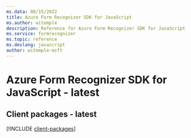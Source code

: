 ```yaml
---
ms.data: 08/15/2022
title: Azure Form Recognizer SDK for JavaScript
ms.author: witemple
description: Reference for Azure Form Recognizer SDK for JavaScript
ms.service: formrecognizer
ms.topic: reference
ms.devlang: javascript
author: witemple-msft
---
```

# Azure Form Recognizer SDK for JavaScript - latest

## Client packages - latest
[!INCLUDE [client-packages](form-recognizer-client-index.md)]